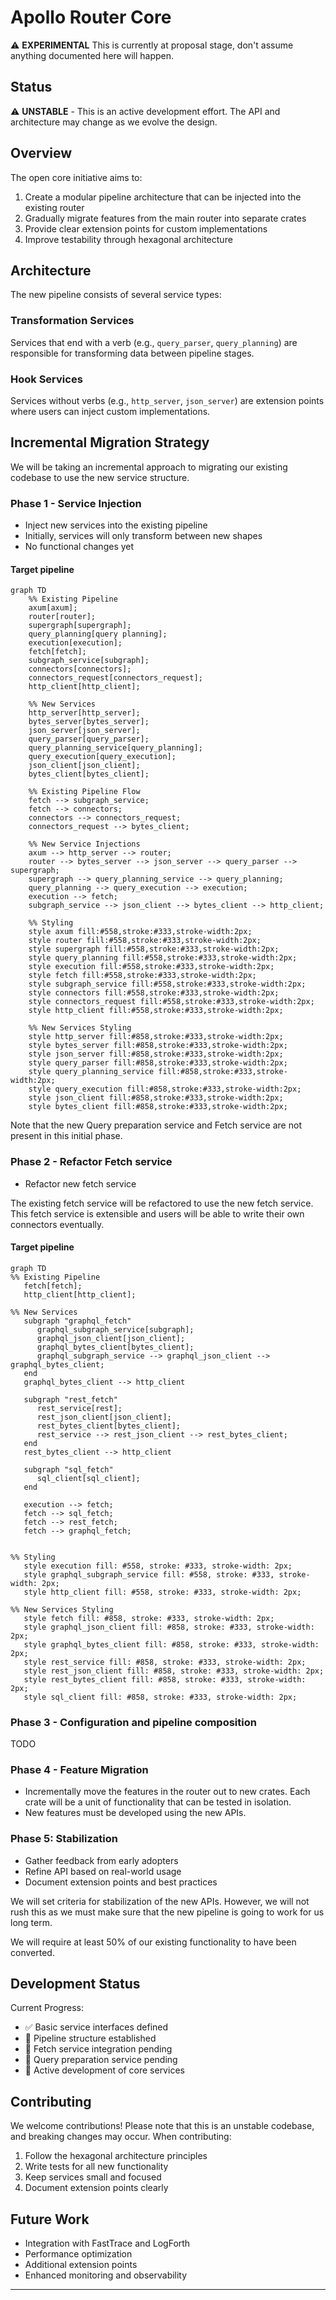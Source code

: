 # Apollo Router Core

⚠️ **EXPERIMENTAL** This is currently at proposal stage, don't assume anything documented here will happen.

## Status

⚠️ **UNSTABLE** - This is an active development effort. The API and architecture may change as we evolve the design.

## Overview

The open core initiative aims to:
1. Create a modular pipeline architecture that can be injected into the existing router
2. Gradually migrate features from the main router into separate crates
3. Provide clear extension points for custom implementations
4. Improve testability through hexagonal architecture

## Architecture

The new pipeline consists of several service types:

### Transformation Services
Services that end with a verb (e.g., `query_parser`, `query_planning`) are responsible for transforming data between pipeline stages.

### Hook Services
Services without verbs (e.g., `http_server`, `json_server`) are extension points where users can inject custom implementations.


## Incremental Migration Strategy
We will be taking an incremental approach to migrating our existing codebase to use the new service structure. 

### Phase 1 - Service Injection

- Inject new services into the existing pipeline
- Initially, services will only transform between new shapes
- No functional changes yet

#### Target pipeline

```mermaid
graph TD
    %% Existing Pipeline
    axum[axum];
    router[router];
    supergraph[supergraph];
    query_planning[query planning];
    execution[execution];
    fetch[fetch];
    subgraph_service[subgraph];
    connectors[connectors];
    connectors_request[connectors_request];
    http_client[http_client];

    %% New Services
    http_server[http_server];
    bytes_server[bytes_server];
    json_server[json_server];
    query_parser[query_parser];
    query_planning_service[query_planning];
    query_execution[query_execution];
    json_client[json_client];
    bytes_client[bytes_client];

    %% Existing Pipeline Flow
    fetch --> subgraph_service;
    fetch --> connectors;
    connectors --> connectors_request;
    connectors_request --> bytes_client;

    %% New Service Injections
    axum --> http_server --> router;
    router --> bytes_server --> json_server --> query_parser --> supergraph;
    supergraph --> query_planning_service --> query_planning;
    query_planning --> query_execution --> execution;
    execution --> fetch;
    subgraph_service --> json_client --> bytes_client --> http_client;

    %% Styling
    style axum fill:#558,stroke:#333,stroke-width:2px;
    style router fill:#558,stroke:#333,stroke-width:2px;
    style supergraph fill:#558,stroke:#333,stroke-width:2px;
    style query_planning fill:#558,stroke:#333,stroke-width:2px;
    style execution fill:#558,stroke:#333,stroke-width:2px;
    style fetch fill:#558,stroke:#333,stroke-width:2px;
    style subgraph_service fill:#558,stroke:#333,stroke-width:2px;
    style connectors fill:#558,stroke:#333,stroke-width:2px;
    style connectors_request fill:#558,stroke:#333,stroke-width:2px;
    style http_client fill:#558,stroke:#333,stroke-width:2px;

    %% New Services Styling
    style http_server fill:#858,stroke:#333,stroke-width:2px;
    style bytes_server fill:#858,stroke:#333,stroke-width:2px;
    style json_server fill:#858,stroke:#333,stroke-width:2px;
    style query_parser fill:#858,stroke:#333,stroke-width:2px;
    style query_planning_service fill:#858,stroke:#333,stroke-width:2px;
    style query_execution fill:#858,stroke:#333,stroke-width:2px;
    style json_client fill:#858,stroke:#333,stroke-width:2px;
    style bytes_client fill:#858,stroke:#333,stroke-width:2px;
```

Note that the new Query preparation service and Fetch service are not present in this initial phase.  

### Phase 2 - Refactor Fetch service

* Refactor new fetch service

The existing fetch service will be refactored to use the new fetch service. This fetch service is extensible and users will be able to write their own connectors eventually.

#### Target pipeline

```mermaid
graph TD
%% Existing Pipeline
   fetch[fetch];
   http_client[http_client];

%% New Services
   subgraph "graphql_fetch"
      graphql_subgraph_service[subgraph];
      graphql_json_client[json_client];
      graphql_bytes_client[bytes_client];
      graphql_subgraph_service --> graphql_json_client --> graphql_bytes_client;
   end
   graphql_bytes_client --> http_client

   subgraph "rest_fetch"
      rest_service[rest];
      rest_json_client[json_client];
      rest_bytes_client[bytes_client];
      rest_service --> rest_json_client --> rest_bytes_client;
   end
   rest_bytes_client --> http_client

   subgraph "sql_fetch"
      sql_client[sql_client];
   end

   execution --> fetch;
   fetch --> sql_fetch;
   fetch --> rest_fetch;
   fetch --> graphql_fetch;


%% Styling
   style execution fill: #558, stroke: #333, stroke-width: 2px;
   style graphql_subgraph_service fill: #558, stroke: #333, stroke-width: 2px;
   style http_client fill: #558, stroke: #333, stroke-width: 2px;

%% New Services Styling
   style fetch fill: #858, stroke: #333, stroke-width: 2px;
   style graphql_json_client fill: #858, stroke: #333, stroke-width: 2px;
   style graphql_bytes_client fill: #858, stroke: #333, stroke-width: 2px;
   style rest_service fill: #858, stroke: #333, stroke-width: 2px;
   style rest_json_client fill: #858, stroke: #333, stroke-width: 2px;
   style rest_bytes_client fill: #858, stroke: #333, stroke-width: 2px;
   style sql_client fill: #858, stroke: #333, stroke-width: 2px;
```

### Phase 3 - Configuration and pipeline composition

TODO

### Phase 4 - Feature Migration

* Incrementally move the features in the router out to new crates. Each crate will be a unit of functionality that can be tested in isolation.
* New features must be developed using the new APIs.

### Phase 5: Stabilization
   - Gather feedback from early adopters
   - Refine API based on real-world usage
   - Document extension points and best practices

We will set criteria for stabilization of the new APIs. However, we will not rush this as we must make sure that the new pipeline is going to work for us long term.

We will require at least 50% of our existing functionality to have been converted. 


## Development Status

Current Progress:
- ✅ Basic service interfaces defined
- 🚧 Pipeline structure established 
- 🚧 Fetch service integration pending
- 🚧 Query preparation service pending
- 🔄 Active development of core services

## Contributing

We welcome contributions! Please note that this is an unstable codebase, and breaking changes may occur. When contributing:

1. Follow the hexagonal architecture principles
2. Write tests for all new functionality
3. Keep services small and focused
4. Document extension points clearly

## Future Work

- Integration with FastTrace and LogForth
- Performance optimization
- Additional extension points
- Enhanced monitoring and observability

****